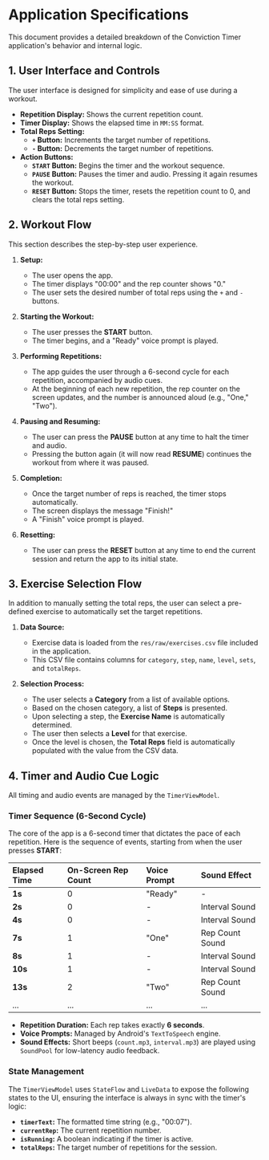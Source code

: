 # Application Specifications

This document provides a detailed breakdown of the Conviction Timer application's behavior and internal logic.

## 1. User Interface and Controls

The user interface is designed for simplicity and ease of use during a workout.

- **Repetition Display:** Shows the current repetition count.
- **Timer Display:** Shows the elapsed time in `MM:SS` format.
- **Total Reps Setting:**
    - **`+` Button:** Increments the target number of repetitions.
    - **`-` Button:** Decrements the target number of repetitions.
- **Action Buttons:**
    - **`START` Button:** Begins the timer and the workout sequence.
    - **`PAUSE` Button:** Pauses the timer and audio. Pressing it again resumes the workout.
    - **`RESET` Button:** Stops the timer, resets the repetition count to 0, and clears the total reps setting.

## 2. Workout Flow

This section describes the step-by-step user experience.

1.  **Setup:**
    - The user opens the app.
    - The timer displays "00:00" and the rep counter shows "0."
    - The user sets the desired number of total reps using the `+` and `-` buttons.

2.  **Starting the Workout:**
    - The user presses the **START** button.
    - The timer begins, and a "Ready" voice prompt is played.

3.  **Performing Repetitions:**
    - The app guides the user through a 6-second cycle for each repetition, accompanied by audio cues.
    - At the beginning of each new repetition, the rep counter on the screen updates, and the number is announced aloud (e.g., "One," "Two").

4.  **Pausing and Resuming:**
    - The user can press the **PAUSE** button at any time to halt the timer and audio.
    - Pressing the button again (it will now read **RESUME**) continues the workout from where it was paused.

5.  **Completion:**
    - Once the target number of reps is reached, the timer stops automatically.
    - The screen displays the message "Finish!"
    - A "Finish" voice prompt is played.

6.  **Resetting:**
    - The user can press the **RESET** button at any time to end the current session and return the app to its initial state.

## 3. Exercise Selection Flow

In addition to manually setting the total reps, the user can select a pre-defined exercise to automatically set the target repetitions.

1.  **Data Source:**
    - Exercise data is loaded from the `res/raw/exercises.csv` file included in the application.
    - This CSV file contains columns for `category`, `step`, `name`, `level`, `sets`, and `totalReps`.

2.  **Selection Process:**
    - The user selects a **Category** from a list of available options.
    - Based on the chosen category, a list of **Steps** is presented.
    - Upon selecting a step, the **Exercise Name** is automatically determined.
    - The user then selects a **Level** for that exercise.
    - Once the level is chosen, the **Total Reps** field is automatically populated with the value from the CSV data.

## 4. Timer and Audio Cue Logic

All timing and audio events are managed by the `TimerViewModel`.

### Timer Sequence (6-Second Cycle)

The core of the app is a 6-second timer that dictates the pace of each repetition. Here is the sequence of events, starting from when the user presses **START**:

| Elapsed Time | On-Screen Rep Count | Voice Prompt      | Sound Effect      |
| :----------- | :------------------ | :---------------- | :---------------- |
| **1s**       | 0                   | "Ready"           | -                 |
| **2s**       | 0                   | -                 | Interval Sound    |
| **4s**       | 0                   | -                 | Interval Sound    |
| **7s**       | 1                   | "One"             | Rep Count Sound   |
| **8s**       | 1                   | -                 | Interval Sound    |
| **10s**      | 1                   | -                 | Interval Sound    |
| **13s**      | 2                   | "Two"             | Rep Count Sound   |
| ...          | ...                 | ...               | ...               |

- **Repetition Duration:** Each rep takes exactly **6 seconds**.
- **Voice Prompts:** Managed by Android's `TextToSpeech` engine.
- **Sound Effects:** Short beeps (`count.mp3`, `interval.mp3`) are played using `SoundPool` for low-latency audio feedback.

### State Management

The `TimerViewModel` uses `StateFlow` and `LiveData` to expose the following states to the UI, ensuring the interface is always in sync with the timer's logic:

- **`timerText`:** The formatted time string (e.g., "00:07").
- **`currentRep`:** The current repetition number.
- **`isRunning`:** A boolean indicating if the timer is active.
- **`totalReps`:** The target number of repetitions for the session.